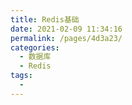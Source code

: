 ```yaml
---
title: Redis基础
date: 2021-02-09 11:34:16
permalink: /pages/4d3a23/
categories:
  - 数据库
  - Redis
tags:
  - 
---
```

